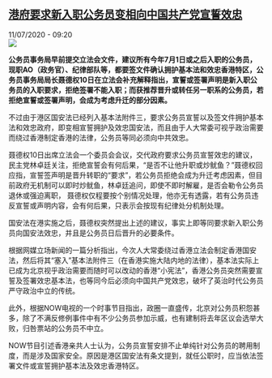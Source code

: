<!--1594454118000-->
[港府要求新入职公务员变相向中国共产党宣誓效忠](http://www.rfi.fr//cn/%E6%B8%AF%E6%BE%B3%E5%8F%B0/20200711-%E6%B8%AF%E5%BA%9C%E8%A6%81%E6%B1%82%E6%96%B0%E5%85%A5%E8%81%8C%E5%85%AC%E5%8A%A1%E5%91%98%E5%8F%98%E7%9B%B8%E5%90%91%E4%B8%AD%E5%9B%BD%E5%85%B1%E4%BA%A7%E5%85%9A%E5%AE%A3%E8%AA%93%E6%95%88%E5%BF%A0)
------

<div>11/07/2020 - 09:20</div><img src="https://s.rfi.fr/media/display/8260091a-bb7f-11ea-9785-005056a98db9/w:310/p:16x9/HK0701.jpg"><p><strong>公务员事务局早前提交立法会文件，建议所有今年7月1日或之后入职的公务员，现职AO（政务官）、纪律部队等，都要签文件确认拥护基本法和效忠香港特区，公务员事务局局长聂德权10日在立法会补充解释指出，宣誓或签署声明是新入职公务员的入职要求，拒绝签署不能入职；而获推荐晋升或转任另一职系的公务员，若拒绝宣誓或签署声明，会成为考虑升迁的部分因素。</strong></p><div class="t-content__body u-clearfix"><div class="m-interstitial"></div><p>不过由于港区国安法已经列入基本法附件三，要求公务员宣誓以及签文件拥护基本法和效忠政府，即变相宣誓拥护及效忠国安法，而且由于人大常委可视乎政治需要而绕过香港制定香港的法律，公务员等同必须向中共效忠。</p><p>聂德权10日出席立法会一个委员会会议，交代政府要求公务员宣誓效忠的建议，民主党林卓廷关注，拒绝宣誓会有何后果，“是否不让他升职或炒鱿鱼？”聂德权回应指，宣誓签声明是晋升转职的“要求”，若公务员拒绝会成为升迁考虑因素，但目前政府无机制可以即时炒鱿鱼，林卓廷追问，即使不即时解雇，是否会勒令公务员退休或强迫离职， 聂德权仅程要按个别情况处理，他亦无有透露，若有公务员违反宣誓或声明内容，会有何后果，只表示会按现有纪律处分机制处理。</p><p>国安法在港实施之后，聂德权突然提出上述的建议，事实上即等同要求新入职公务员向国安法效忠，并且是公务员日后晋升的必要条件。</p><p>根据网媒立场新闻的一篇分析指出，今次人大常委绕过香港立法会制定香港国安法，然后将其“塞入”基本法附件三（在香港实施大陆内地的法律），基本法实际上已成为北京视乎政治需要而随时可以改动的香港“小宪法”，香港公务员突然需要宣誓及签署效忠基本法，也等同今后必须向中国共产党效忠，破坏了英治时代公务员严守政治中立的传统。</p><p>此外，根据NOW电视的一个时事节目指出，政圈一直盛传，北京对公务员积怨甚多，除了不满反修例事件中有不少公务员参加示威，也有建制将去年区议会选举大败，归咎票站的公务员不中立。</p><p>NOW节目引述香港亲共人士认为，公务员宣誓安排不止单纯针对公务员的聘用制度，而是涉及国家安全。原因是港区国安法有条文提到，就任公职时，应当依法签署文件或宣誓拥护基本法及效忠香港特区。</p><div class="o-self-promo o-self-promo--nl o-self-promo--hidden" data-selfpromo-newsletter></div><div class="o-self-promo o-self-promo--app o-self-promo--hidden" data-selfpromo-app></div></div>
